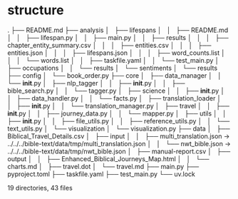 # structure

.
├── README.md
├── analysis
│   ├── lifespans
│   │   ├── README.md
│   │   ├── lifespan.py
│   │   ├── main.py
│   │   ├── results
│   │   │   ├── chapter_entity_summary.csv
│   │   │   ├── entities.csv
│   │   │   ├── entities.json
│   │   │   ├── lifespans.json
│   │   │   ├── word_counts.list
│   │   │   └── words.list
│   │   ├── taskfile.yaml
│   │   └── test_main.py
│   ├── occupations
│   │   └── results
│   └── sentiments
│       └── results
├── config
│   └── book_order.py
├── core
│   ├── data_manager
│   │   └── __init__.py
│   ├── nlp_tagger
│   │   ├── __init__.py
│   │   ├── bible_search.py
│   │   └── tagger.py
│   ├── science
│   │   ├── __init__.py
│   │   ├── data_handler.py
│   │   └── facts.py
│   ├── translation_loader
│   │   ├── __init__.py
│   │   └── translation_manager.py
│   ├── travel
│   │   ├── __init__.py
│   │   ├── journey_data.py
│   │   └── mapper.py
│   ├── utils
│   │   ├── __init__.py
│   │   ├── file_utils.py
│   │   ├── reference_utils.py
│   │   └── text_utils.py
│   └── visualization
│       └── visualization.py
├── data
│   ├── Biblical_Travel_Details.csv
│   ├── input
│   │   ├── multi_translation.json -> ../../../bible-text/data/tmp/multi_translation.json
│   │   └── nwt_bible.json -> ../../../bible-text/data/tmp/nwt_bible.json
│   ├── manual-report.csv
│   ├── output
│   │   ├── Enhanced_Biblical_Journeys_Map.html
│   │   └── charts.md
│   ├── travel.dot
│   └── travel.md
├── main.py
├── pyproject.toml
├── taskfile.yaml
├── test_main.py
└── uv.lock

19 directories, 43 files
